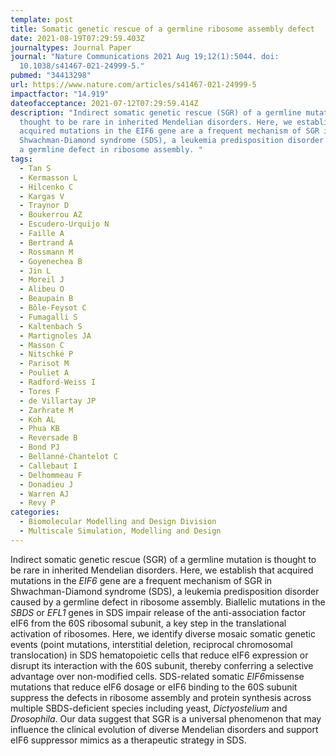 ```yaml
---
template: post
title: Somatic genetic rescue of a germline ribosome assembly defect
date: 2021-08-19T07:29:59.403Z
journaltypes: Journal Paper
journal: "Nature Communications 2021 Aug 19;12(1):5044. doi:
  10.1038/s41467-021-24999-5."
pubmed: "34413298"
url: https://www.nature.com/articles/s41467-021-24999-5
impactfactor: "14.919"
dateofacceptance: 2021-07-12T07:29:59.414Z
description: "Indirect somatic genetic rescue (SGR) of a germline mutation is
  thought to be rare in inherited Mendelian disorders. Here, we establish that
  acquired mutations in the EIF6 gene are a frequent mechanism of SGR in
  Shwachman-Diamond syndrome (SDS), a leukemia predisposition disorder caused by
  a germline defect in ribosome assembly. "
tags:
  - Tan S
  - Kermasson L
  - Hilcenko C
  - Kargas V
  - Traynor D
  - Boukerrou AZ
  - Escudero-Urquijo N
  - Faille A
  - Bertrand A
  - Rossmann M
  - Goyenechea B
  - Jin L
  - Moreil J
  - Alibeu O
  - Beaupain B
  - Bôle-Feysot C
  - Fumagalli S
  - Kaltenbach S
  - Martignoles JA
  - Masson C
  - Nitschké P
  - Parisot M
  - Pouliet A
  - Radford-Weiss I
  - Tores F
  - de Villartay JP
  - Zarhrate M
  - Koh AL
  - Phua KB
  - Reversade B
  - Bond PJ
  - Bellanné-Chantelot C
  - Callebaut I
  - Delhommeau F
  - Donadieu J
  - Warren AJ
  - Revy P
categories:
  - Biomolecular Modelling and Design Division
  - Multiscale Simulation, Modelling and Design
---
```

Indirect somatic genetic rescue (SGR) of a germline mutation is thought to be rare in inherited Mendelian disorders. Here, we establish that acquired mutations in the *EIF6* gene are a frequent mechanism of SGR in Shwachman-Diamond syndrome (SDS), a leukemia predisposition disorder caused by a germline defect in ribosome assembly. Biallelic mutations in the *SBDS* or *EFL1* genes in SDS impair release of the anti-association factor eIF6 from the 60S ribosomal subunit, a key step in the translational activation of ribosomes. Here, we identify diverse mosaic somatic genetic events (point mutations, interstitial deletion, reciprocal chromosomal translocation) in SDS hematopoietic cells that reduce eIF6 expression or disrupt its interaction with the 60S subunit, thereby conferring a selective advantage over non-modified cells. SDS-related somatic *EIF6*missense mutations that reduce eIF6 dosage or eIF6 binding to the 60S subunit suppress the defects in ribosome assembly and protein synthesis across multiple SBDS-deficient species including yeast, *Dictyostelium* and *Drosophila*. Our data suggest that SGR is a universal phenomenon that may influence the clinical evolution of diverse Mendelian disorders and support eIF6 suppressor mimics as a therapeutic strategy in SDS.